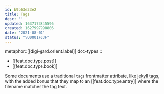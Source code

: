 ```yaml
---
id: b9b63e33e2
title: Tags
desc: ''
updated: 1637173845596
created: 1627997998806
date: '2021-08-04'
status: "\U0001F33F"
---
```


metaphor::[[digi-gard.orient.label]]
doc-types :: 
- [[feat.doc.type.post]]
- [[feat.doc.type.book]]


Some documents use a traditional `tags` frontmatter attribute, like [jekyll tags](https://jekyllrb.com/docs/plugins/tags/), with the added bonus that they map to an [[feat.doc.type.entry]] where the filename matches the tag text.
